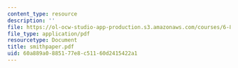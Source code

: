 ```yaml
---
content_type: resource
description: ''
file: https://ol-ocw-studio-app-production.s3.amazonaws.com/courses/6-871-knowledge-based-applications-systems-spring-2005/60a889a0885177e8c51160d2415422a1_smithpaper.pdf
file_type: application/pdf
resourcetype: Document
title: smithpaper.pdf
uid: 60a889a0-8851-77e8-c511-60d2415422a1
---
```

